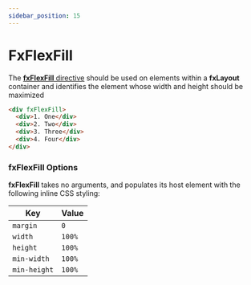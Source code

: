 ```yaml
---
sidebar_position: 15
---
```


# FxFlexFill

The [**fxFlexFill** directive][fill] should be used on elements within a **fxLayout** container and identifies the
element whose width and height should be maximized

```html
<div fxFlexFill>
  <div>1. One</div>
  <div>2. Two</div>
  <div>3. Three</div>
  <div>4. Four</div>
</div>
```

### fxFlexFill Options

**fxFlexFill** takes no arguments, and populates its host element with the following inline CSS styling:

| Key          | Value  |
| ------------ | ------ |
| `margin`     | `0`    |
| `width`      | `100%` |
| `height`     | `100%` |
| `min-width`  | `100%` |
| `min-height` | `100%` |

[fill]: https://github.com/ngbracket/ngx-layout/blob/main/src/lib/flex/flex-fill/flex-fill.tst#L31
